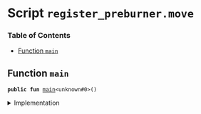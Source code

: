 
<a name="SCRIPT"></a>

# Script `register_preburner.move`

### Table of Contents

-  [Function `main`](#SCRIPT_main)



<a name="SCRIPT_main"></a>

## Function `main`



<pre><code><b>public</b> <b>fun</b> <a href="#SCRIPT_main">main</a>&lt;unknown#0&gt;()
</code></pre>



<details>
<summary>Implementation</summary>


<pre><code><b>fun</b> <a href="#SCRIPT_main">main</a>&lt;Token&gt;() {
    <a href="../../modules/doc/libra.md#0x0_Libra_publish_preburn">Libra::publish_preburn</a>(<a href="../../modules/doc/libra.md#0x0_Libra_new_preburn">Libra::new_preburn</a>&lt;Token&gt;())
}
</code></pre>



</details>
